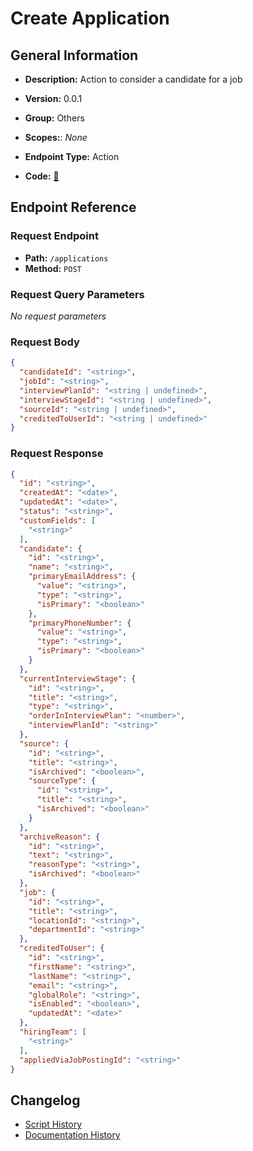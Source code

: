 # Create Application

## General Information

- **Description:** Action to consider a candidate for a job

- **Version:** 0.0.1
- **Group:** Others
- **Scopes:**: _None_
- **Endpoint Type:** Action
- **Code:** [🔗](https://github.com/NangoHQ/integration-templates/tree/main/integrations/ashby/actions/create-application.ts)


## Endpoint Reference

### Request Endpoint

- **Path:** `/applications`
- **Method:** `POST`

### Request Query Parameters

_No request parameters_

### Request Body

```json
{
  "candidateId": "<string>",
  "jobId": "<string>",
  "interviewPlanId": "<string | undefined>",
  "interviewStageId": "<string | undefined>",
  "sourceId": "<string | undefined>",
  "creditedToUserId": "<string | undefined>"
}
```

### Request Response

```json
{
  "id": "<string>",
  "createdAt": "<date>",
  "updatedAt": "<date>",
  "status": "<string>",
  "customFields": [
    "<string>"
  ],
  "candidate": {
    "id": "<string>",
    "name": "<string>",
    "primaryEmailAddress": {
      "value": "<string>",
      "type": "<string>",
      "isPrimary": "<boolean>"
    },
    "primaryPhoneNumber": {
      "value": "<string>",
      "type": "<string>",
      "isPrimary": "<boolean>"
    }
  },
  "currentInterviewStage": {
    "id": "<string>",
    "title": "<string>",
    "type": "<string>",
    "orderInInterviewPlan": "<number>",
    "interviewPlanId": "<string>"
  },
  "source": {
    "id": "<string>",
    "title": "<string>",
    "isArchived": "<boolean>",
    "sourceType": {
      "id": "<string>",
      "title": "<string>",
      "isArchived": "<boolean>"
    }
  },
  "archiveReason": {
    "id": "<string>",
    "text": "<string>",
    "reasonType": "<string>",
    "isArchived": "<boolean>"
  },
  "job": {
    "id": "<string>",
    "title": "<string>",
    "locationId": "<string>",
    "departmentId": "<string>"
  },
  "creditedToUser": {
    "id": "<string>",
    "firstName": "<string>",
    "lastName": "<string>",
    "email": "<string>",
    "globalRole": "<string>",
    "isEnabled": "<boolean>",
    "updatedAt": "<date>"
  },
  "hiringTeam": [
    "<string>"
  ],
  "appliedViaJobPostingId": "<string>"
}
```

## Changelog

- [Script History](https://github.com/NangoHQ/integration-templates/commits/main/integrations/ashby/actions/create-application.ts)
- [Documentation History](https://github.com/NangoHQ/integration-templates/commits/main/integrations/ashby/actions/create-application.md)

<!-- END  GENERATED CONTENT -->


